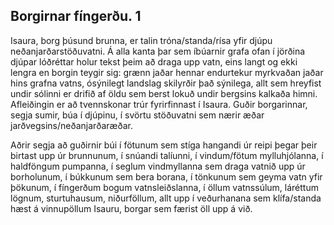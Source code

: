 ## Borgirnar fíngerðu. 1

Isaura, borg þúsund brunna, er talin tróna/standa/rísa yfir djúpu neðanjarðarstöðuvatni. Á alla kanta þar sem íbúarnir grafa ofan í jörðina djúpar lóðréttar holur tekst þeim að draga upp vatn, eins langt og ekki lengra en borgin teygir sig: grænn jaðar hennar endurtekur myrkvaðan jaðar hins grafna vatns, ósýnilegt landslag skilyrðir það sýnilega, allt sem hreyfist undir sólinni er drifið af öldu sem berst lokuð undir bergsins kalkaða himni.
Afleiðingin er að tvennskonar trúr fyrirfinnast í Isaura. Guðir borgarinnar, segja sumir, búa í djúpinu, í svörtu stöðuvatni sem nærir æðar jarðvegsins/neðanjarðaræðar.

Aðrir segja að guðirnir búi í fötunum sem stíga hangandi úr reipi þegar þeir birtast upp úr brunnunum, í snúandi talíunni, í vindum/fötum mylluhjólanna, í haldföngum pumpanna, í seglum vindmyllanna sem draga vatnið upp úr borholunum, í búkkunum sem bera borana, í tönkunum sem geyma vatn yfir þökunum, í fíngerðum bogum vatnsleiðslanna, í öllum vatnssúlum, láréttum lögnum, sturtuhausum, niðurföllum, allt upp í veðurhanana sem klífa/standa hæst á vinnupöllum Isauru, borgar sem færist öll upp á við. 